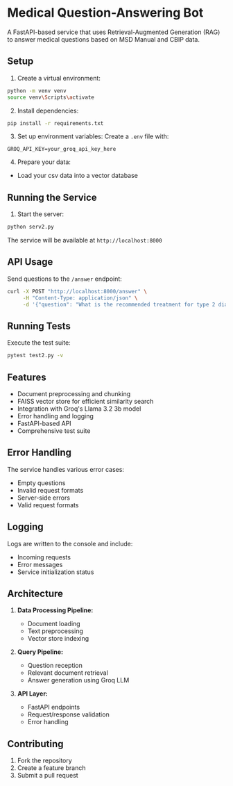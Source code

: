 # Medical Question-Answering Bot

A FastAPI-based service that uses Retrieval-Augmented Generation (RAG) to answer medical questions based on MSD Manual and CBIP data.

## Setup

1. Create a virtual environment:
```bash
python -m venv venv
source venv\Scripts\activate  
```

2. Install dependencies:
```bash
pip install -r requirements.txt
```

3. Set up environment variables:
Create a `.env` file with:
```
GROQ_API_KEY=your_groq_api_key_here
```

4. Prepare your data:
- Load your csv data into a vector database

## Running the Service

1. Start the server:
```bash
python serv2.py
```

The service will be available at `http://localhost:8000`

## API Usage

Send questions to the `/answer` endpoint:

```bash
curl -X POST "http://localhost:8000/answer" \
     -H "Content-Type: application/json" \
     -d '{"question": "What is the recommended treatment for type 2 diabetes?"}'
```

## Running Tests

Execute the test suite:
```bash
pytest test2.py -v
```

## Features

- Document preprocessing and chunking
- FAISS vector store for efficient similarity search
- Integration with Groq's Llama 3.2 3b model
- Error handling and logging
- FastAPI-based API
- Comprehensive test suite

## Error Handling

The service handles various error cases:
- Empty questions
- Invalid request formats
- Server-side errors
- Valid request formats

## Logging

Logs are written to the console and include:
- Incoming requests
- Error messages
- Service initialization status

## Architecture

1. **Data Processing Pipeline:**
   - Document loading
   - Text preprocessing
   - Vector store indexing

2. **Query Pipeline:**
   - Question reception
   - Relevant document retrieval
   - Answer generation using Groq LLM

3. **API Layer:**
   - FastAPI endpoints
   - Request/response validation
   - Error handling

## Contributing

1. Fork the repository
2. Create a feature branch
3. Submit a pull request